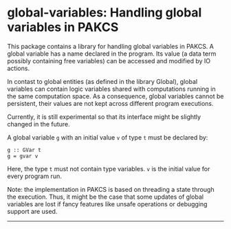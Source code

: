 global-variables: Handling global variables in PAKCS
====================================================

This package contains a library for handling global variables in PAKCS.
A global variable has a name declared in the program.
Its value (a data term possibly containing free variables)
can be accessed and modified by IO actions.

In contast to global entities (as defined in the library Global),
global variables can contain logic variables shared with
computations running in the same computation space.
As a consequence, global variables cannot be persistent,
their values are not kept across different program executions.

Currently, it is still experimental so that its interface might
be slightly changed in the future.

A global variable `g` with an initial value `v`
of type <code>t</code> must be declared by:

    g :: GVar t
    g = gvar v

Here, the type `t` must not contain type variables.
`v` is the initial value for every program run.

Note: the implementation in PAKCS is based on threading a state
through the execution. Thus, it might be the case that
some updates of global variables are lost if fancy features
like unsafe operations or debugging support are used.

--------------------------------------------------------------------------
